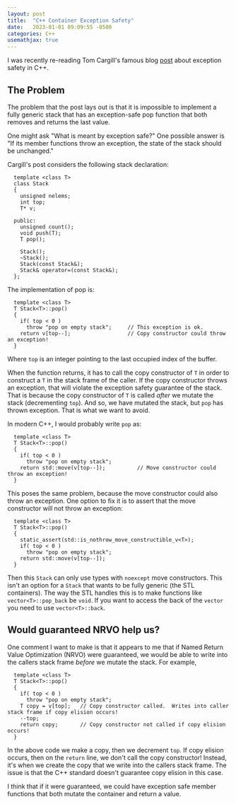 ```yaml
---
layout: post
title:  "C++ Container Exception Safety"
date:   2023-01-01 09:09:55 -0500
categories: C++
usemathjax: true
---
```


I was recently re-reading Tom Cargill's famous blog [post](https://ptgmedia.pearsoncmg.com/imprint_downloads/informit/aw/meyerscddemo/demo/MAGAZINE/CA_FRAME.HTM) about exception safety in C++.

## The Problem

The problem that the post lays out is that it is impossible to implement a fully generic stack that has an exception-safe pop function that both removes and returns the last value.

One might ask "What is meant by exception safe?"  One possible answer is "If its member functions throw an exception, the state of the stack should be unchanged."

Cargill's post considers the following stack declaration:

```
  template <class T>
  class Stack
  {
    unsigned nelems;
    int top;
    T* v;

  public:
    unsigned count();
    void push(T);
    T pop();

    Stack();
    ~Stack();
    Stack(const Stack&);
    Stack& operator=(const Stack&);
  };
```

The implementation of pop is:

```
  template <class T>
  T Stack<T>::pop()
  {
    if( top < 0 )
      throw "pop on empty stack";     // This exception is ok.
    return v[top--];                  // Copy constructor could throw an exception!
  }
```

Where `top` is an integer pointing to the last occupied index of the buffer.


When the function returns, it has to call the copy constructor of `T` in order to construct a `T` in the stack frame of the caller.  If the copy constructor throws an exception, that will violate the exception safety guarantee of the stack. That is because the copy constructor of `T` is called *after* we mutate the stack (decrementing `top`).  And so, we have mutated the stack, but `pop` has thrown exception.  That is what we want to avoid.

In modern C++, I would probably write `pop` as:

```
  template <class T>
  T Stack<T>::pop()
  {
    if( top < 0 )
      throw "pop on empty stack";
    return std::move(v[top--]);          // Move constructor could throw an exception!
  }
```

This poses the same problem, because the move constructor could also throw an exception.  One option to fix it is to assert that the move constructor will not throw an exception:

```
  template <class T>
  T Stack<T>::pop()
  {
    static_assert(std::is_nothrow_move_constructible_v<T>);
    if( top < 0 )
      throw "pop on empty stack";
    return std::move(v[top--]);
  }
```

Then this `Stack` can only use types with `noexcept` move constructors.  This isn't an option for a `Stack` that wants to be fully generic (the STL containers).  The way the STL handles this is to make functions like `vector<T>::pop_back` be `void`.  If you want to access the back of the `vector` you need to use `vector<T>::back`.

## Would guaranteed NRVO help us?

One comment I want to make is that it appears to me that if Named Return Value Optimization (NRVO) were guaranteed, we would be able to write into the callers stack frame *before* we mutate the stack.  For example,


```
  template <class T>
  T Stack<T>::pop()
  {
    if( top < 0 )
      throw "pop on empty stack";
    T copy = v[top];   // Copy constructor called.  Writes into caller stack frame if copy elision occurs!
    --top;
    return copy;       // Copy constructor not called if copy elision occurs!
  }
```

In the above code we make a copy, then we decrement `top`.  If copy elision occurs, then on the `return` line, we don't call the copy constructor!  Instead, it's when we create the copy that we write into the callers stack frame.  The issue is that the C++ standard doesn't guarantee copy elision in this case.

I think that if it were guaranteed, we could have exception safe member functions that both mutate the container and return a value.
